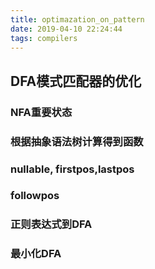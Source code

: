 ```yaml
---
title: optimazation_on_pattern
date: 2019-04-10 22:24:44
tags: compilers
---
```

## DFA模式匹配器的优化
### NFA重要状态
### 根据抽象语法树计算得到函数
### nullable, firstpos,lastpos
### followpos
### 正则表达式到DFA
### 最小化DFA
### 